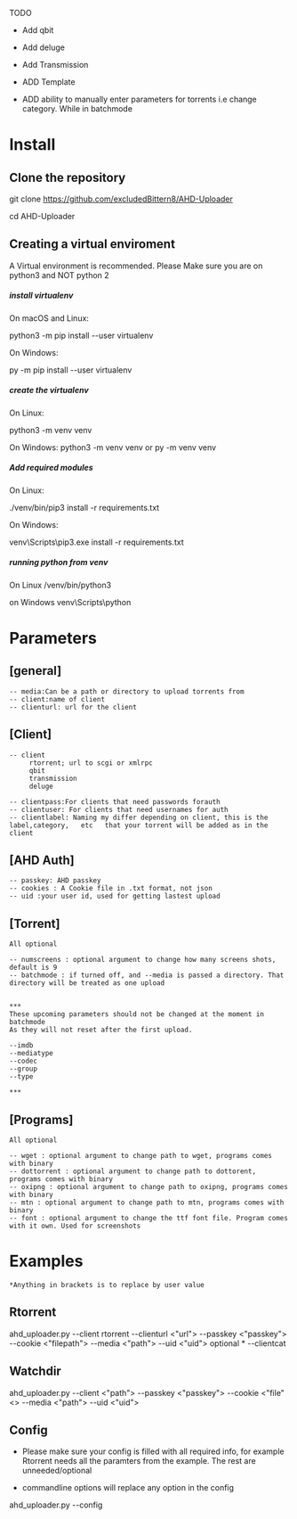 TODO

* Add qbit

* Add deluge

* Add Transmission

* ADD Template

* ADD ability to manually enter parameters for torrents i.e change category. While in batchmode




# Install
## Clone the repository
git clone https://github.com/excludedBittern8/AHD-Uploader

cd AHD-Uploader

## Creating a virtual enviroment
A Virtual environment is recommended. Please Make sure you are on python3 and NOT python 2

##### install virtualenv
On macOS and Linux:

python3 -m pip install --user virtualenv

On Windows:

py -m pip install --user virtualenv

##### create the virtualenv
On Linux:

python3 -m venv venv

On Windows:
python3 -m venv venv
or
py -m venv venv
##### Add required modules
On Linux:

./venv/bin/pip3 install -r requirements.txt

On Windows:

venv\Scripts\pip3.exe install -r requirements.txt

##### running python from venv
On Linux
/venv/bin/python3

on Windows
venv\Scripts\python


# Parameters


## [general]
    
    -- media:Can be a path or directory to upload torrents from
    -- client:name of client
    -- clienturl: url for the client 

## [Client]
    
    -- client
         rtorrent; url to scgi or xmlrpc
         qbit
         transmission
         deluge

    -- clientpass:For clients that need passwords forauth
    -- clientuser: For clients that need usernames for auth
    -- clientlabel: Naming my differ depending on client, this is the label,category,   etc   that your torrent will be added as in the client


## [AHD Auth]
    
    -- passkey: AHD passkey
    -- cookies : A Cookie file in .txt format, not json
    -- uid :your user id, used for getting lastest upload

## [Torrent]
    
    All optional
    
    -- numscreens : optional argument to change how many screens shots, default is 9
    -- batchmode : if turned off, and --media is passed a directory. That directory will be treated as one upload


    ***
    These upcoming parameters should not be changed at the moment in batchmode
    As they will not reset after the first upload. 
    
    --imdb
    --mediatype
    --codec
    --group
    --type

    ***


 ## [Programs]  
    All optional
    
    -- wget : optional argument to change path to wget, programs comes with binary
    -- dottorrent : optional argument to change path to dottorent, programs comes with binary
    -- oxipng : optional argument to change path to oxipng, programs comes with binary
    -- mtn : optional argument to change path to mtn, programs comes with binary
    -- font : optional argument to change the ttf font file. Program comes with it own. Used for screenshots

# Examples
    *Anything in brackets is to replace by user value
## Rtorrent
ahd_uploader.py --client rtorrent --clienturl  <"url">  --passkey  <"passkey">  --cookie <"filepath"> --media <"path"> --uid <"uid">
    optional
    * --clientcat

## Watchdir
ahd_uploader.py --client  <"path">  --passkey <"passkey"> --cookie <"file"<> --media <"path"> --uid <"uid">
## Config
* Please make sure your config is filled with all required info, for example Rtorrent needs all the paramters from the example. The rest are unneeded/optional

* commandline options will replace any option in the config

ahd_uploader.py --config


